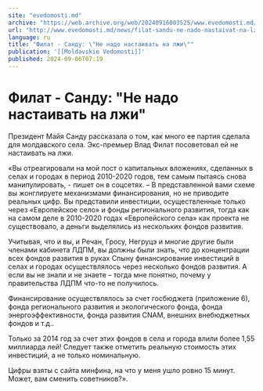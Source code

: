 ```yaml
---
site: "evedomosti.md"
archive: "https://web.archive.org/web/20240916003525/www.evedomosti.md/news/filat-sandu-ne-nado-nastaivat-na-lzhi"
url: "http://www.evedomosti.md/news/filat-sandu-ne-nado-nastaivat-na-lzhi"
language: ru
title: "Филат - Санду: \"Не надо настаивать на лжи\""
publication: '[[Moldavskie Vedomosti]]'
published: 2024-09-06T07:19
---
```


# Филат - Санду: "Не надо настаивать на лжи"

Президент Майя Санду рассказала о том, как много ее партия сделала для молдавского села. Экс-премьер Влад Филат посоветовал ей не настаивать на лжи.

«Вы отреагировали на мой пост о капитальных вложениях, сделанных в селах и городах в период 2010-2020 годов, тем самым пытаясь снова манипулировать, - пишет он в соцсетях. – В представленной вами схеме вы жонглируете механизмами финансирования, но не приводите реальных цифр. Вы представили инвестиции, осуществленные только через «Европейское село» и фонды регионального развития, тогда как на самом деле в 2010-2020 годах «Европейского села» как проекта не существовало, а деньги выделялись из нескольких фондов развития.

Учитывая, что и вы, и Речан, Гросу, Негруцэ и многие другие были членами кабинета ЛДПМ, вы должны были знать, что до концентрации всех фондов развития в руках Спыну финансирование инвестиций в селах и городах осуществлялось через несколько фондов развития. А если вы не знали и не знаете – тогда мне понятно, почему у правительства ЛДПМ что-то не получилось.

Финансирование осуществлялось за счет госбюджета (приложение 6), фонда регионального развития и экологического фонда, фонда энергоэффективности, фонда развития CNAM, внешних внебюджетных фондов и т.д..

Только за 2014 год за счет этих фондов в села и города влили более 1,55 миллиарда лей! Следует также отметить реальную стоимость этих инвестиций, а не только номинальную.

Цифры взяты с сайта минфина, на что у меня ушло ровно 15 минут. Может, вам сменить советников?».